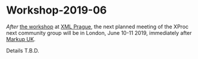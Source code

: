 # Workshop-2019-06

*After* [the workshop](https://github.com/xproc/Workshop-2019-02)
at [XML Prague](http://www.xmlprague.cz),
the next planned meeting of the XProc next community group will be
in London, June 10-11 2019, immediately after [Markup UK](http://markupuk.org).

Details T.B.D.
